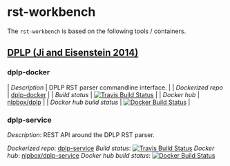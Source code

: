 rst-workbench
=============

The `rst-workbench`  is based on the following tools / containers.


## [DPLP (Ji and Eisenstein 2014)](https://github.com/jiyfeng/DPLP)

### dplp-docker

| *Description* | DPLP RST parser commandline interface. |
| *Dockerized repo* | [dplp-docker](https://github.com/NLPbox/dplp-docker) |
| *Build status* | [![Travis Build Status](https://travis-ci.org/NLPbox/dplp-docker.svg?branch=master)](https://travis-ci.org/NLPbox/dplp-docker) |
| *Docker hub* | [nlpbox/dplp](https://hub.docker.com/r/nlpbox/dplp/) |
| *Docker hub build status* | [![Docker Build Status](https://img.shields.io/docker/build/nlpbox/dplp.svg)](https://img.shields.io/docker/build/nlpbox/dplp.svg) |

### dplp-service

*Description*: REST API around the DPLP RST parser.

*Dockerized repo*: [dplp-service](https://github.com/NLPbox/dplp-service)
*Build status*: [![Travis Build Status](https://travis-ci.org/NLPbox/dplp-service.svg?branch=master)](https://travis-ci.org/NLPbox/dplp-service)
*Docker hub*: [nlpbox/dplp-service](https://hub.docker.com/r/nlpbox/dplp-service/)
*Docker hub build status*: [![Docker Build Status](https://img.shields.io/docker/build/nlpbox/dplp-service.svg)](https://img.shields.io/docker/build/nlpbox/dplp-service.svg)
